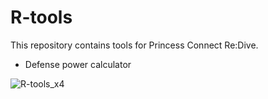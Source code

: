 # R-tools
This repository contains tools for Princess Connect Re:Dive.
- Defense power calculator

![R-tools_x4](https://user-images.githubusercontent.com/32360019/78245500-8b9ecf00-7522-11ea-8946-045a3a4d63d6.gif)

